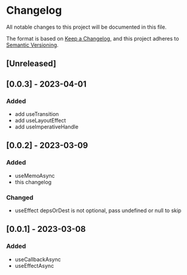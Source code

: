 # Changelog

All notable changes to this project will be documented in this file.

The format is based on [Keep a Changelog](https://keepachangelog.com/en/1.0.0/),
and this project adheres to [Semantic Versioning](https://semver.org/spec/v2.0.0.html).

## [Unreleased]

## [0.0.3] - 2023-04-01

### Added

- add useTransition
- add useLayoutEffect
- add useImperativeHandle

## [0.0.2] - 2023-03-09

### Added

- useMemoAsync
- this changelog

### Changed

- useEffect depsOrDest is not optional, pass undefined or null to skip

## [0.0.1] - 2023-03-08

### Added

- useCallbackAsync
- useEffectAsync
